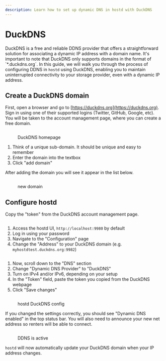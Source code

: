 ```yaml
---
description: Learn how to set up dynamic DNS in hostd with DuckDNS
---
```


# DuckDNS

DuckDNS is a free and reliable DDNS provider that offers a straightforward solution for associating a dynamic IP address with a domain name. It's important to note that DuckDNS only supports domains in the format of \`\*.duckdns.org\`. In this guide, we will walk you through the process of configuring DDNS in `hostd` using DuckDNS, enabling you to maintain uninterrupted connectivity to your storage provider, even with a dynamic IP address.

## Create a DuckDNS domain

First, open a browser and go to [https://duckdns.org](https://duckdns.org). Sign in using one of their supported logins (Twitter, GitHub, Google, etc). You will be taken to the account management page, where you can create a free domain.

<figure><img src="../../../.gitbook/assets/hostd_ddns_duckdns_home.png" alt=""><figcaption><p>DuckDNS homepage</p></figcaption></figure>

1. Think of a unique sub-domain. It should be unique and easy to remember
2. Enter the domain into the textbox
3. Click "add domain"

After adding the domain you will see it appear in the list below.

<figure><img src="../../../.gitbook/assets/hostd_ddns_duckdns_domain.png" alt=""><figcaption><p>new domain</p></figcaption></figure>

## Configure hostd

Copy the "token" from the DuckDNS account management page.

<figure><img src="../../../.gitbook/assets/hostd_ddns_duckdns_token.png" alt=""><figcaption></figcaption></figure>

1. Access the hostd UI, `http://localhost:9980` by default
2. Log in using your password
3. Navigate to the "Configuration" page
4. Change the "Address" to your DuckDNS domain (e.g. `myhostdtest.duckdns.org:9982`)

<figure><img src="../../../.gitbook/assets/hostd_ddns_duckdns_config_address.png" alt=""><figcaption></figcaption></figure>

1. Now, scroll down to the "DNS" section
2. Change "Dynamic DNS Provider" to "DuckDNS"
3. Turn on IPv4 and/or IPv6, depending on your setup
4. In the "Token" field, paste the token you copied from the DuckDNS webpage
5. Click "Save changes"

<figure><img src="../../../.gitbook/assets/hostd_ddns_duckdns_config.png" alt=""><figcaption><p>hostd DuckDNS config</p></figcaption></figure>

If you changed the settings correctly, you should see "Dynamic DNS enabled" in the top status bar. You will also need to announce your new net address so renters will be able to connect.

<figure><img src="../../../.gitbook/assets/hostd_ddns_duckdns_success.png" alt=""><figcaption><p>DDNS is active</p></figcaption></figure>

`hostd` will now automatically update your DuckDNS domain when your IP address changes.
